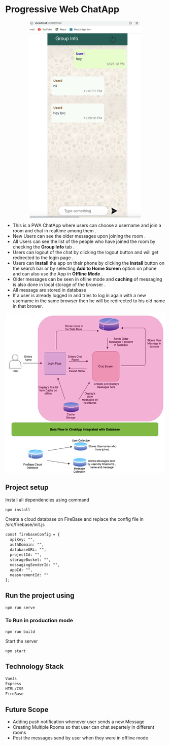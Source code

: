 
# Progressive Web ChatApp
<p align="center">
  <img src="src/assets/chatpage.png" width="350" title="hover text">
</p>



* This is a PWA ChatApp where users can choose a username and join a room and chat in realtime among them .
* New Users can see the older messages upon joining the room .
* All Users can see the list of the people who have joined the room by checking the **Group Info** tab .
* Users can logout of the chat by clicking the logout button and will get redirected to the login page .
* Users can **install** the app on their phone by clicking the **install** button on the search bar or by selecting **Add to Home Screen** option on phone
and can also use the App in **Offline Mode** .
* Older messages can be seen in ofline mode and **caching** of messaging is also done in local storage of the browser .
* All messags are stored in database 
* If a user is already logged in and tries to log in again with a new username in the same browser then he will  be redirected to his old name in that brower.

<p align="center">
  <img src="src/assets/Chatapp.png" width="600" title="Chatapp">
</p>


## Project setup
Install all dependencies using command
```
npm install
```
Create a cloud database on FireBase and replace the config file in /src/firebase/init.js
```
const firebaseConfig = {
  apiKey: "",
  authDomain: "",
  databaseURL: "",
  projectId: "",
  storageBucket: "",
  messagingSenderId: "",
  appId: "",
  measurementId: ""
};
```

## Run the project using
```
npm run serve
```
### To Run in production mode
```
npm run build
```
 Start the server
```
npm start
```
## Technology Stack 
```
VueJs
Express
HTML/CSS
FireBase 
```
## Future Scope
* Adding push notification whenever user sends a new Message 
* Creating Multiple Rooms so that user can chat separtely in different rooms 
* Post the messages send by user when they were in offline mode

